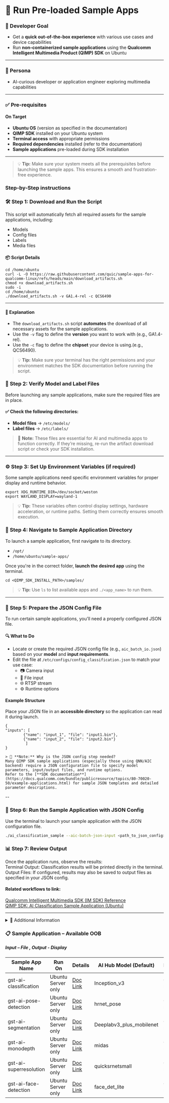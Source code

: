 # 🧪 Run Pre-loaded Sample Apps

### 🎯 Developer Goal
- Get a **quick out-of-the-box experience** with various use cases and device capabilities  
- Run **non-containerized sample applications** using the **Qualcomm Intelligent Multimedia Product (QIMP) SDK** on Ubuntu  
---

### 👤 Persona
- AI-curious developer or application engineer exploring multimedia capabilities
---

### ✅ Pre-requisites
#### On Target
- **Ubuntu OS** (version as specified in the documentation)
- **QIMP SDK** installed on your Ubuntu system
- **Terminal access** with appropriate permissions
- **Required dependencies** installed (refer to the documentation)
- **Sample applications** pre-loaded during SDK installation
---

> 💡 **Tip:** Make sure your system meets all the prerequisites before launching the sample apps. This ensures a smooth and frustration-free experience.

### Step-by-Step instructions

### 🛠️ Step 1: Download and Run the Script

This script will automatically fetch all required assets for the sample applications, including:
- Models  
- Config files  
- Labels  
- Media files  

#### 📦 Script Details
```shell
cd /home/ubuntu 
curl -L -O https://raw.githubusercontent.com/quic/sample-apps-for-qualcomm-linux/refs/heads/main/download_artifacts.sh
chmod +x download_artifacts.sh 
sudo -i 
cd /home/ubuntu 
./download_artifacts.sh -v GA1.4-rel -c QCS6490
```
---
#### 📘 Explanation

- The `download_artifacts.sh` script **automates** the download of all necessary assets for the sample applications.
- Use the `-v` flag to define the **version** you want to work with (e.g., GA1.4-rel).
- Use the `-c` flag to define the **chipset** your device is using.(e.g., QCS6490).

> 💡 **Tip:** Make sure your terminal has the right permissions and your environment matches the SDK documentation before running the script.

### 🧾 Step 2: Verify Model and Label Files  
Before launching any sample applications, make sure the required files are in place.
#### ✅ Check the following directories:
- **Model files** → `/etc/models/`
- **Label files** → `/etc/labels/`
> 📌 **Note:** These files are essential for AI and multimedia apps to function correctly. If they’re missing, re-run the artifact download script or check your SDK installation.  
---

### ⚙️ Step 3: Set Up Environment Variables (if required)
Some sample applications need specific environment variables for proper display and runtime behavior.
```shell
export XDG_RUNTIME_DIR=/dev/socket/weston 
export WAYLAND_DISPLAY=wayland-1
```
> 💡 **Tip:** These variables often control display settings, hardware acceleration, or runtime paths. Setting them correctly ensures smooth execution.

### 📂 Step 4: Navigate to Sample Application Directory

To launch a sample application, first navigate to its directory.
- `/opt/`
- `/home/ubuntu/sample-apps/`

Once you're in the correct folder, **launch the desired app** using the terminal.
```shell 
cd <QIMP_SDK_INSTALL_PATH>/samples/
```
> 💡 **Tip:** Use `ls` to list available apps and `./<app_name>` to run them.
---

### 🧾 Step 5: Prepare the JSON Config File

To run certain sample applications, you’ll need a properly configured JSON file.

#### 🔍 What to Do
- Locate or create the required JSON config file (e.g., `aic_batch_io.json`) based on your **model** and **input requirements**.
- Edit the file at `/etc/configs/config_classification.json` to match your use case:
  - 📷 Camera input
  - 📁 File input
  - 🌐 RTSP stream
  - ⚙️ Runtime options

#### Example Structure
Place your JSON file in an **accessible directory** so the application can read it during launch.
```shell
{ 
"inputs": [
 		{"name": "input_1", "file": "input1.bin"}, 
		{"name": "input_2", "file": "input2.bin"} 
         ] 
}
```
 	> 📌 **Note:** Why is the JSON config step needed?  
	Many QIMP SDK sample applications (especially those using QNN/AIC backend) require a JSON configuration file to specify model parameters, input/output files, and runtime options.  
	Refer to the [**SDK documentation**](https://docs.qualcomm.com/bundle/publicresource/topics/80-70020-50/example-applications.html) for sample JSON templates and detailed parameter descriptions.  
--

### 🧠 Step 6: Run the Sample Application with JSON Config
Use the terminal to launch your sample application with the JSON configuration file.
```bash
./ai_classification_sample --aic-batch-json-input <path_to_json_config>
```
### 📊 Step 7: Review Output
Once the application runs, observe the results:  
Terminal Output: Classification results will be printed directly in the terminal.  
Output Files: If configured, results may also be saved to output files as specified in your JSON config.

#### Related workflows to link:
[Qualcomm Intelligent Multimedia SDK (IM SDK) Reference](https://docs.qualcomm.com/bundle/publicresource/topics/80-70020-50/example-applications.html)  
[QIMP SDK: AI Classification Sample Application (Ubuntu)](https://docs.qualcomm.com/bundle/publicresource/topics/80-70020-50/gst-ai-classification.html?product=1601111740057201&facet=Qualcomm%20Intelligent%20Multimedia%20Product%20(QIMP)%20SDK)

---
<details>
<summary>📁 Additional Information</summary>
#### Developer guidance (Tips and best practices):  
•	If you see GBM errors: echo 0 > /var/cache/display/gbm_dbg_cfg.txt  
•	Press CTRL + C in the shell to stop any running sample app.  
•	If the display fails, double-check environment variables and HDMI connection.  
•	Ensure model and label files are present and paths are correct.  
•	If you encounter display errors, ensure Wayland service is running, and environment variables are set.  
•	For permission issues, remount the root partition as read/write mount -o remount,rw /  
•	For help options gst-ai-classification –help  

#### Example Error Messages & Fixes:
•	“Invalid model file path”: Download and place the correct model file in /etc/models/.  
•	“Could not unlink (errno=30)”: Remount /usr as read-write.  
•	“No such file or directory”: Verify installation and file paths.  
•	“Execution stuck at gst_deinit”: Ensure all required files are present and correct.  

#### Performance guidance:
•	Use optimized models for your hardware (LiteRT, SNPE, QNN).  
•	Monitor CPU/GPU/HTP utilization during inference.  
•	For best results, use batch inference and quantized models where supported.  
•	Refer to the SDK documentation for recommended pipeline configurations and troubleshooting tips.  
</details>


### 📋  Sample Application – Available OOB 
##### Input – File , Output - Display

| Sample App Name           | Run On             | Details   | AI Hub Model (Default)         | Precision     | Runtime | Script to Use   |
|---------------------------|--------------------|-----------|--------------------------------|---------------|---------|-----------------|
| gst-ai-classification     | Ubuntu Server only | [Doc Link](https://docs.qualcomm.com/bundle/publicresource/topics/80-70020-50/gst-ai-classification.html?product=1601111740057201&facet=Qualcomm%20Intelligent%20Multimedia%20Product%20(QIMP)%20SDK)  | Inception_v3                   | Quant model   | TFLite  | JSON script     |
| gst-ai-pose-detection     | Ubuntu Server only | [Doc Link](https://docs.qualcomm.com/bundle/publicresource/topics/80-70020-50/gst-ai-pose-detection.html?product=1601111740057201&facet=Qualcomm%20Intelligent%20Multimedia%20Product%20(QIMP)%20SDK)  | hrnet_pose                     | Quant model   | TFLite  | JSON script     |
| gst-ai-segmentation       | Ubuntu Server only | [Doc Link](https://docs.qualcomm.com/bundle/publicresource/topics/80-70020-50/gst-ai-segmentation.html?product=1601111740057201&facet=Qualcomm%20Intelligent%20Multimedia%20Product%20(QIMP)%20SDK)  | Deeplabv3_plus_mobilenet       | Quant model   | TFLite  | JSON script     |
| gst-ai-monodepth          | Ubuntu Server only | [Doc Link](https://docs.qualcomm.com/bundle/publicresource/topics/80-70020-50/mono-depth-from-video.html?product=1601111740057201&facet=Qualcomm%20Intelligent%20Multimedia%20Product%20(QIMP)%20SDK) | midas                          | Quant model   | TFLite  | JSON script     |
| gst-ai-superresolution    | Ubuntu Server only | [Doc Link](https://docs.qualcomm.com/bundle/publicresource/topics/80-70020-50/video-super-resolution.html?product=1601111740057201&facet=Qualcomm%20Intelligent%20Multimedia%20Product%20(QIMP)%20SDK) | quicksrnetsmall               | Quant model   | TFLite  | Command line    |
| gst-ai-face-detection     | Ubuntu Server only | [Doc Link](https://docs.qualcomm.com/bundle/publicresource/topics/80-70020-50/gst-ai-face-detection.html?product=1601111740057201&facet=Qualcomm%20Intelligent%20Multimedia%20Product%20(QIMP)%20SDK) | face_det_lite                  | Quant model   | TFLite  | JSON script     |
